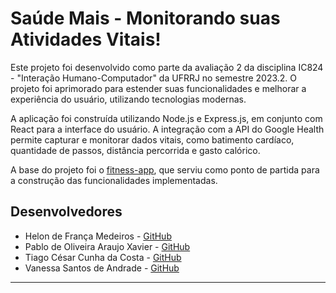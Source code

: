 # Saúde Mais - Monitorando suas Atividades Vitais!

Este projeto foi desenvolvido como parte da avaliação 2 da disciplina IC824 - "Interação Humano-Computador" da UFRRJ no semestre 2023.2. O projeto foi aprimorado para estender suas funcionalidades e melhorar a experiência do usuário, utilizando tecnologias modernas.

A aplicação foi construída utilizando Node.js e Express.js, em conjunto com React para a interface do usuário. A integração com a API do Google Health permite capturar e monitorar dados vitais, como batimento cardíaco, quantidade de passos, distância percorrida e gasto calórico.

A base do projeto foi o [fitness-app](https://github.com/ayoubkhial/fitness-app), que serviu como ponto de partida para a construção das funcionalidades implementadas.

## Desenvolvedores

- Helon de França Medeiros - [GitHub](https://github.com/helonfranca)
- Pablo de Oliveira Araujo Xavier - [GitHub](https://github.com/Pablonilo429)
- Tiago César Cunha da Costa - [GitHub](https://github.com/cesartiago)
- Vanessa Santos de Andrade - [GitHub](https://github.com/vandradesa)

---
